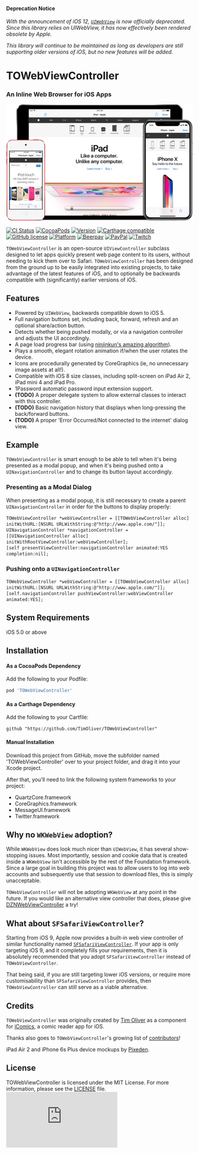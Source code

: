 
#### Deprecation Notice
*With the announcement of iOS 12, [`UIWebView`](https://developer.apple.com/documentation/uikit/uiwebview) is now officially deprecated. Since this library relies on UIWebView, it has now effectively been rendered obsolete by Apple.*

*This library will continue to be maintained as long as developers are still supporting older versions of iOS, but no new features will be added.*

# TOWebViewController
### An Inline Web Browser for iOS Apps

![TOWebViewController](Screenshots/TOWebViewController-2018.jpg)

[![CI Status](http://img.shields.io/travis/TimOliver/TOWebViewController.svg?style=flat)](http://api.travis-ci.org/TimOliver/TOWebViewController.svg)
[![CocoaPods](https://img.shields.io/cocoapods/dt/TOWebViewController.svg?maxAge=3600)](https://cocoapods.org/pods/TOWebViewController)
[![Version](https://img.shields.io/cocoapods/v/TOWebViewController.svg?style=flat)](http://cocoadocs.org/docsets/TOWebViewController)
[![Carthage compatible](https://img.shields.io/badge/Carthage-compatible-4BC51D.svg?style=flat)](https://github.com/Carthage/Carthage)
[![GitHub license](https://img.shields.io/badge/license-MIT-blue.svg)](https://raw.githubusercontent.com/TimOliver/TOWebViewController/master/LICENSE)
[![Platform](https://img.shields.io/cocoapods/p/TOWebViewController.svg?style=flat)](http://cocoadocs.org/docsets/TOWebViewController)
[![Beerpay](https://beerpay.io/TimOliver/TOWebViewController/badge.svg?style=flat)](https://beerpay.io/TimOliver/TOWebViewController)
[![PayPal](https://img.shields.io/badge/paypal-donate-blue.svg)](https://www.paypal.com/cgi-bin/webscr?cmd=_s-xclick&hosted_button_id=M4RKULAVKV7K8)
[![Twitch](https://img.shields.io/badge/twitch-timXD-6441a5.svg)](http://twitch.tv/timXD)

`TOWebViewController` is an open-source `UIViewController` subclass designed to let apps quickly present web page content to its users, without needing to kick them over to Safari. `TOWebViewController` has been designed from the ground up to be easily integrated into existing projects, to take advantage of the latest features of iOS, and to optionally be backwards compatible with (significantly) earlier versions of iOS.

## Features
* Powered by `UIWebView`, backwards compatible down to iOS 5.
* Full navigation buttons set, including back, forward, refresh and an optional share/action button.
* Detects whether being pushed modally, or via a navigation controller and adjusts the UI accordingly.
* A page load progress bar  (using [ninjinkun's amazing algorithm](https://github.com/ninjinkun/NJKWebViewProgress)).
* Plays a smooth, elegant rotation animation if/when the user rotates the device.
* Icons are procedurally generated by CoreGraphics (ie, no unnecessary image assets at all!).
* Compatible with iOS 8 size classes, including split-screen on iPad Air 2, iPad mini 4 and iPad Pro.
* 1Password automatic password input extension support.
* **(TODO)** A proper delegate system to allow external classes to interact with this controller.
* **(TODO)** Basic navigation history that displays when long-pressing the back/forward buttons.
* **(TODO)** A proper 'Error Occurred/Not connected to the internet' dialog view.

## Example
`TOWebViewController` is smart enough to be able to tell when it's being presented as a modal popup, and when it's being pushed onto a `UINavigationController` and to change its button layout accordingly. 

### Presenting as a Modal Dialog

When presenting as a modal popup, it is still necessary to create a parent `UINavigationController` in order for the buttons to display properly:

```objc
TOWebViewController *webViewController = [[TOWebViewController alloc] initWithURL:[NSURL URLWithString:@"http://www.apple.com/"]];
UINavigationController *navigationController = [[UINavigationController alloc] initWithRootViewController:webViewController];
[self presentViewController:navigationController animated:YES completion:nil];
```

### Pushing onto a `UINavigationController`
```objc
TOWebViewController *webViewController = [[TOWebViewController alloc] initWithURL:[NSURL URLWithString:@"http://www.apple.com/"]];
[self.navigationController pushViewController:webViewController animated:YES];
```

## System Requirements
iOS 5.0 or above

## Installation

#### As a CocoaPods Dependency

Add the following to your Podfile:
``` ruby
pod 'TOWebViewController'
```

#### As a Carthage Dependency

Add the following to your Cartfile:
``` 
github "https://github.com/TimOliver/TOWebViewController"
```

#### Manual Installation

Download this project from GitHub, move the subfolder named 'TOWebViewController' over to your project folder, and drag it into your Xcode project.

After that, you'll need to link the following system frameworks to your project:
* QuartzCore.framework
* CoreGraphics.framework
* MessageUI.framework
* Twitter.framework

## Why no `WKWebView` adoption?
While `WKWebView` does look much nicer than `UIWebView`, it has several show-stopping issues. Most importantly, session and cookie data that is created inside a `WKWebView` isn't accessible by the rest of the Foundation framework. Since a large goal in building this project was to allow users to log into web accounts and subsequently use that session to download files, this is simply unacceptable.

`TOWebViewController` will not be adopting `WKWebView` at any point in the future. If you would like an alternative view controller that does, please give [DZNWebViewController](https://github.com/dzenbot/DZNWebViewController) a try!

## What about `SFSafariViewController`?
Starting from iOS 9, Apple now provides a built-in web view controller of similar functionality named [`SFSafariViewController`](https://developer.apple.com/library/ios/documentation/SafariServices/Reference/SFSafariViewController_Ref/). If your app is only targeting iOS 9, and it completely fills your requirements, then it is absolutely recommended that you adopt `SFSafariViewController` instead of `TOWebViewController`.

That being said, if you are still targeting lower iOS versions, or require more customisability than `SFSafariViewController` provides, then `TOWebViewController` can still serve as a viable alternative.

## Credits
`TOWebViewController` was originally created by [Tim Oliver](http://twitter.com/TimOliverAU) as a component for [iComics](http://icomics.co), a comic reader app for iOS.

Thanks also goes to `TOWebViewController`'s growing list of [contributors](https://github.com/TimOliver/TOWebViewController/graphs/contributors)!

iPad Air 2 and iPhone 6s Plus device mockups by [Pixeden](http://www.pixeden.com).

## License

TOWebViewController is licensed under the MIT License. For more information, please see the [LICENSE](LICENSE) file. ![analytics](https://ga-beacon.appspot.com/UA-5643664-16/TOWebViewController/README.md?pixel)
